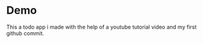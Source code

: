 # Demo
This a todo app i made with the help of a youtube tutorial video and my first github commit.
